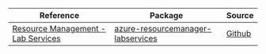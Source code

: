 | Reference | Package | Source |
|---|---|---|
|[Resource Management - Lab Services](resourcemanager-labservices-readme.md)|[azure-resourcemanager-labservices](https://repo1.maven.org/maven2/com/azure/resourcemanager/azure-resourcemanager-labservices)|[Github](https://github.com/Azure/azure-sdk-for-java/blob/main/sdk/labservices/azure-resourcemanager-labservices)|
